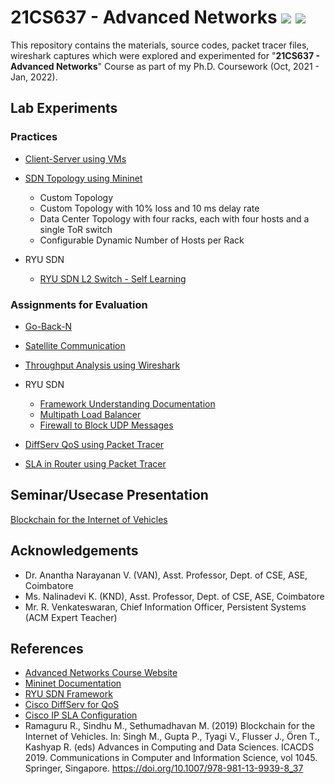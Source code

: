 # 21CS637 - Advanced Networks ![](https://img.shields.io/badge/madeby-Ramaguru-blue.svg) ![](https://img.shields.io/badge/Ph.D%20Coursework-Completed-brightgreen)


This repository contains the materials, source codes, packet tracer files, wireshark captures which were explored and experimented for "**21CS637 - Advanced Networks**" Course as part of my Ph.D. Coursework (Oct, 2021 - Jan, 2022). 

## Lab Experiments
### Practices

- [Client-Server using VMs](Client-Server.md)

- [SDN Topology using Mininet](SDN-Topology.md) 
  - Custom Topology
  - Custom Topology with 10% loss and 10 ms delay rate
  - Data Center Topology with four racks, each with four hosts and a single ToR switch
  - Configurable Dynamic Number of Hosts per Rack

- RYU SDN 
  - [RYU SDN L2 Switch - Self Learning](SDN-L2.md)

### Assignments for Evaluation

- [Go-Back-N](GBN.md)

- [Satellite Communication](Traffic-Control.md)

- [Throughput Analysis using Wireshark](Throughput-Analysis.md)

- RYU SDN 
  - [Framework Understanding Documentation](Docs/RYU_SDN_Understanding_Document.pdf)
  - [Multipath Load Balancer](Load-Balancer.md)
  - [Firewall to Block UDP Messages](SDN-Firewall.md)

- [DiffServ QoS using Packet Tracer](DiffServ-QoS.md)

- [SLA in Router using Packet Tracer](SLA-Router.md)

## Seminar/Usecase Presentation

[Blockchain for the Internet of Vehicles](B-IoV_SDN_NFV.md)

## Acknowledgements
- Dr. Anantha Narayanan V. (VAN), Asst. Professor, Dept. of CSE, ASE, Coimbatore
- Ms. Nalinadevi K. (KND), Asst. Professor, Dept. of CSE, ASE, Coimbatore
- Mr. R. Venkateswaran, Chief Information Officer, Persistent Systems (ACM Expert Teacher)

## References
- [Advanced Networks Course Website](https://sites.google.com/view/21cs637/)
- [Mininet Documentation](http://mininet.org/walkthrough/)
- [RYU SDN Framework](https://osrg.github.io/ryu-book/en/html/)
- [Cisco DiffServ for QoS](https://www.cisco.com/c/en/us/td/docs/ios-xml/ios/qos_dfsrv/configuration/15-mt/qos-dfsrv-15-mt-book/qos-dfsrv.html)
- [Cisco IP SLA Configuration](https://www.cisco.com/c/en/us/td/docs/ios-xml/ios/ipsla/configuration/15-mt/sla-15-mt-book/sla_icmp_echo.html)
- Ramaguru R., Sindhu M., Sethumadhavan M. (2019) Blockchain for the Internet of Vehicles. In: Singh M., Gupta P., Tyagi V., Flusser J., Ören T., Kashyap R. (eds) Advances in Computing and Data Sciences. ICACDS 2019. Communications in Computer and Information Science, vol 1045. Springer, Singapore. https://doi.org/10.1007/978-981-13-9939-8_37
